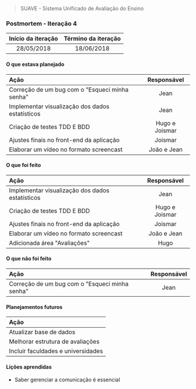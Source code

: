 > SUAVE - Sistema Unificado de Avaliação do Ensino

### Postmortem - Iteração 4


|Início da iteração | Término da iteração|
|:-----------------:|:------------------:|
|    28/05/2018     |     18/06/2018	 |

#### O que estava planejado
|			 		   Ação | Responsável|
|:----------------------------------------------|:----------:|
|Correção de um bug com o "Esqueci minha senha"  | Jean          |
|Implementar visualização dos dados estatísticos | Jean          |
|Criação de testes TDD E BDD			 | Hugo e Joismar|
|Ajustes finais no front-end da aplicação	 | Joismar       |
|Elaborar um vídeo no formato screencast	 | João e Jean   |

#### O que foi feito
|	    		      		    Ação | Responsável   |
|:-----------------------------------------------|:-------------:|
|Implementar visualização dos dados estatísticos | Jean          |
|Criação de testes TDD E BDD			 | Hugo e Joismar|
|Ajustes finais no front-end da aplicação	 | Joismar       |
|Elaborar um vídeo no formato screencast	 | João e Jean   |
|Adicionada área "Avaliações"	 | Hugo   |

#### O que não foi feito
|					  Ação | Responsável|
|:---------------------------------------------|:----------:|
|Correção de um bug com o "Esqueci minha senha"| Jean       |

#### Planejamentos futuros
|			 		    Ação |
|:-----------------------------------------------|
|Atualizar base de dados|
|Melhorar estrutura de avaliações|
|Incluir faculdades e universidades|

#### Lições aprendidas
* Saber gerenciar a comunicação é essencial
